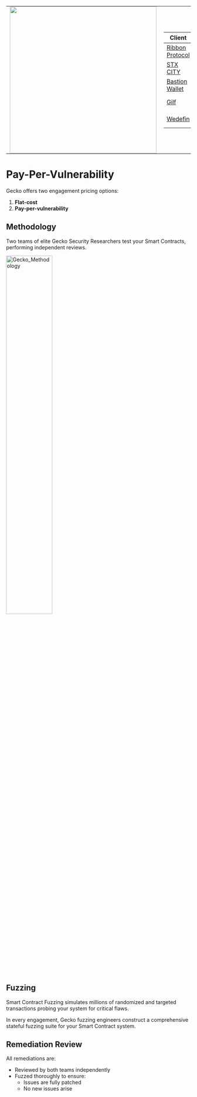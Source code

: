 <table style="border-collapse: collapse; width: 100%; background: transparent;">
  <tr style="border: none; background: transparent;">
    <td style="border: none; padding: 0 10px; background: transparent;">
      <img src="https://github.com/Gecko-Security/.github/assets/22000925/8317ffe7-58cf-4f8b-ab58-b083578f44dc" width="400">
    </td>
    <td style="border: none; padding: 0 10px; background: transparent;">

| Client                                             | Type                     | Technology | Link                                                                                                                    | Date      |
| -------------------------------------------------- | ------------------------ | ---------- | ----------------------------------------------------------------------------------------------------------------------- | --------- |
| [Ribbon Protocol](https://www.ribbonprotocol.org/) | Web3 HealthFi            | EVM        | [📝](https://github.com/Gecko-Security/audits/blob/main/Reports/Ribbon%20Protocol%20Smart%20Contract%20Audit%20(July%202024).pdf)                                                                                                                  | July 2024 |
| [STX CITY](https://stx.city/)                      | Bonding Curve DEX        | STX        | Soon                                                                                                                    | July 2024 |
| [Bastion Wallet](https://bastionwallet.io/)        | Wallet                   | EVM        | Private                                                                                                                 | July 2024 |
| [Gilf](https://www.glif.io/en)                     | Liquidity Mining         | EVM        | Private                                                                                                                 | June 2024 |
| [Wedefin](https://www.wedefin.com/)                | Decentralized Index Fund | EVM        | [📝](https://github.com/Gecko-Security/audits/blob/main/Reports/Wedefin%20Smart%20Contract%20Audit%20(June%202024).pdf) | June 2024 |
  </tr>
</table>

# Pay-Per-Vulnerability

Gecko offers two engagement pricing options:

1. **Flat-cost**
2. **Pay-per-vulnerability**


## Methodology

Two teams of elite Gecko Security Researchers test your Smart Contracts, performing independent reviews.

<img src="https://github.com/Gecko-Security/audits/assets/22000925/aab80640-a28a-4ee3-9735-190fa4121efc" alt="Gecko_Methodology" width="50%" />

## Fuzzing

Smart Contract Fuzzing simulates millions of randomized and targeted transactions probing your system for critical flaws.

In every engagement, Gecko fuzzing engineers construct a comprehensive stateful fuzzing suite for your Smart Contract system.

## Remediation Review

All remediations are:

- Reviewed by both teams independently
- Fuzzed thoroughly to ensure:
  - Issues are fully patched
  - No new issues arise
